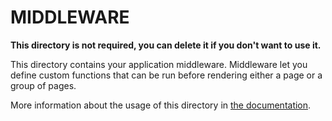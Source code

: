 # MIDDLEWARE

**This directory is not required, you can delete it if you don't want to use
it.**

This directory contains your application middleware. Middleware let you define
custom functions that can be run before rendering either a page or a group of
pages.

More information about the usage of this directory in
[the documentation](https://nuxtjs.org/guide/routing#middleware).
